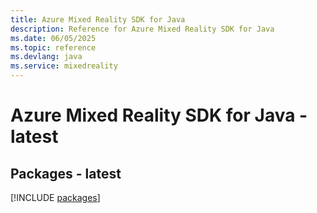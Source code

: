 ```yaml
---
title: Azure Mixed Reality SDK for Java
description: Reference for Azure Mixed Reality SDK for Java
ms.date: 06/05/2025
ms.topic: reference
ms.devlang: java
ms.service: mixedreality
---
```

# Azure Mixed Reality SDK for Java - latest
## Packages - latest
[!INCLUDE [packages](mixed-reality-index.md)]